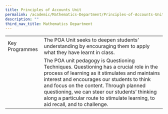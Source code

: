 ```yaml
---
title: Principles of Accounts Unit
permalink: /academic/Mathematics-Department/Principles-of-Accounts-Unit/
description: ""
third_nav_title: Mathematics Department
---
```

|  	|  	|
| -	| -	|
| Key Programmes 	| The POA Unit seeks to deepen students’ understanding by encouraging them to apply what they have learnt in class. 	|
|  	| The POA unit pedagogy is Questioning Techniques. Questioning has a crucial role in the process of learning as it stimulates and maintains interest and encourages our students to think and focus on the content. Through planned questioning, we can steer our students’ thinking along a particular route to stimulate learning, to aid recall, and to challenge.|